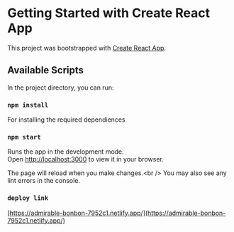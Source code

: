 # Getting Started with Create React App <br />

This project was bootstrapped with [Create React App](https://github.com/facebook/create-react-app).<br />

## Available Scripts <br />

In the project directory, you can run:<br />

### `npm install` <br />
For installing the required dependiences<br />

### `npm start` <br />

Runs the app in the development mode.\
Open [http://localhost:3000](http://localhost:3000) to view it in your browser.<br />

The page will reload when you make changes.\<br />
You may also see any lint errors in the console.<br />

### `deploy link`
[https://admirable-bonbon-7952c1.netlify.app/](https://admirable-bonbon-7952c1.netlify.app/)


 
 
 
